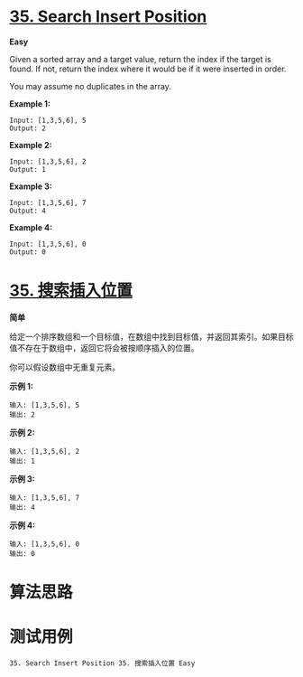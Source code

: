 # [35. Search Insert Position][enTitle]

**Easy**

Given a sorted array and a target value, return the index if the target is found. If not, return the index where it would be if it were inserted in order.

You may assume no duplicates in the array.

**Example 1:** 

```
Input: [1,3,5,6], 5
Output: 2

```

**Example 2:** 

```
Input: [1,3,5,6], 2
Output: 1

```

**Example 3:** 

```
Input: [1,3,5,6], 7
Output: 4

```

**Example 4:** 

```
Input: [1,3,5,6], 0
Output: 0

```
# [35. 搜索插入位置][cnTitle]

**简单**

给定一个排序数组和一个目标值，在数组中找到目标值，并返回其索引。如果目标值不存在于数组中，返回它将会被按顺序插入的位置。

你可以假设数组中无重复元素。

**示例 1:** 

```
输入: [1,3,5,6], 5
输出: 2

```

**示例 2:** 

```
输入: [1,3,5,6], 2
输出: 1

```

**示例 3:** 

```
输入: [1,3,5,6], 7
输出: 4

```

**示例 4:** 

```
输入: [1,3,5,6], 0
输出: 0

```


# 算法思路

# 测试用例
```
35. Search Insert Position 35. 搜索插入位置 Easy
```

[enTitle]: https://leetcode.com/problems/search-insert-position/
[cnTitle]: https://leetcode-cn.com/problems/search-insert-position/
